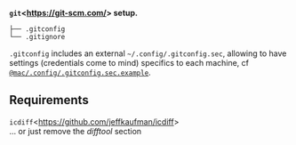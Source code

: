 **`git`<<https://git-scm.com/>> setup.**

    ├── .gitconfig
    └── .gitignore

`.gitconfig` includes an external `~/.config/.gitconfig.sec`, allowing to have settings (credentials come to mind) specifics to each machine, cf [`@mac/.config/.gitconfig.sec.example`](https://github.com/Kraymer/F-dotfiles/blob/master/%40mac/.config/.gitconfig.sec.example).

## Requirements

`icdiff`<<https://github.com/jeffkaufman/icdiff>>  
... or just remove the *difftool* section
